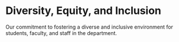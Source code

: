 # Diversity, Equity, and Inclusion

Our commitment to fostering a diverse and inclusive environment for students, faculty, and staff in the department.

<!-- Add DEI content here -->